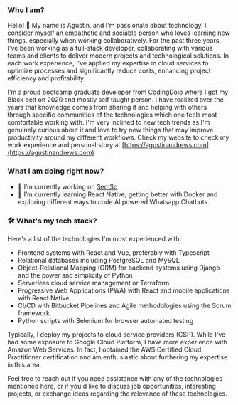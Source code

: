 ### Who I am?
Hello! 👋 My name is Agustín, and I'm passionate about technology. I consider myself an empathetic and sociable person who loves learning new things, especially when working collaboratively. For the past three years, I've been working as a full-stack developer, collaborating with various teams and clients to deliver modern projects and technological solutions. In each work experience, I've applied my expertise in cloud services to optimize processes and significantly reduce costs, enhancing project efficiency and profitability.

I'm a proud bootcamp graduate developer from [CodingDojo](https://www.codingdojo.com/) where I got my Black belt on 2020 and mostly self taught person. I have realized over the years that knowledge comes from sharing it and helping with others through specific communities of the technologies which one feels most comfortable working with. I'm very inclined to new tech trends as I'm genuinely curious about it and love to try new things that may improve productivity around my different workflows. Check my website to check my work experience and personal story at [https://agustinandrews.com](https://agustinandrews.com)

### What I am doing right now?
- 🔭 I’m currently working on [SemSo](https://semso.cl)
- 🌱 I’m currently learning React Native, getting better with Docker and exploring different ways to code AI powered Whatsapp Chatbots

### 🛠️ What's my tech stack?

Here's a list of the technologies I'm most experienced with:

- Frontend systems with React and Vue, preferably with Typescript
- Relational databases including PostgreSQL and MySQL
- Object-Relational Mapping (ORM) for backend systems using Django and the power and simplicity of Python
- Serverless cloud service management or Terraform
- Progressive Web Applications (PWA) with React and mobile applications with React Native
- CI/CD with Bitbucket Pipelines and Agile methodologies using the Scrum framework
- Python scripts with Selenium for browser automated testing

Typically, I deploy my projects to cloud service providers (CSP). While I've had some exposure to Google Cloud Platform, I have more experience with Amazon Web Services. In fact, I obtained the AWS Certified Cloud Practitioner certification and am enthusiastic about furthering my expertise in this area.

Feel free to reach out if you need assistance with any of the technologies mentioned here, or if you'd like to discuss job opportunities, interesting projects, or exchange ideas regarding the relevance of these technologies.

